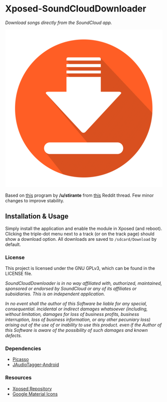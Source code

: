 # Xposed-SoundCloudDownloader
*Download songs directly from the SoundCloud app.*

![logo.png](app/src/main/ic_launcher-web.png)

Based on [this](http://pastebin.com/vH9phDJJ) program by **/u/stirante** from [this](https://www.reddit.com/r/xposed/comments/4cb1g3/request_xposed_download_button_for_soundcloud/) Reddit thread.
Few minor changes to improve stability.

## Installation & Usage
Simply install the application and enable the module in Xposed (and reboot). Clicking the triple-dot menu next to a track (or on the track page) should show a download option. All downloads are saved to `/sdcard/Download` by default.

### License
This project is licensed under the GNU GPLv3, which can be found in the LICENSE file.

*SoundCloudDownloader is in no way affiliated with, authorized, maintained, sponsored or endorsed by SoundCloud or any of its affiliates or subsidiaries. This is an independent application.*

*In no event shall the author of this Software be liable for any special, consequential. incidental or indirect damages whatsoever (including, without limitation, damages for loss of business profits, business interruption, loss of business information, or any other pecuniary loss) arising out of the use of or inability to use this product. even if the Author of this Software is aware of the possibility of such damages and known defects.*

### Dependencies
- [Picasso](http://square.github.io/picasso/)
- [JAudioTagger-Android](https://github.com/maxbruecken/jaudiotagger-android)

### Resources
- [Xposed Repository](http://repo.xposed.info/module/com.skyguy126.soundclouddownloader)
- [Google Material Icons](https://material.io/icons/)
